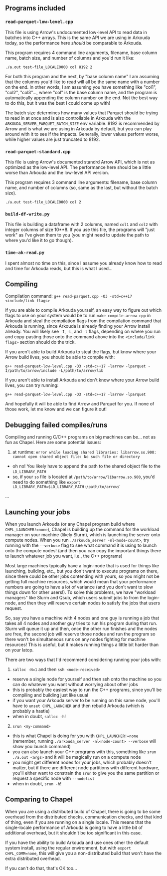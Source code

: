 ## Programs included
### `read-parquet-low-level.cpp`
This file is using Arrow's undocumented low-level API to read data in batches into C++ arrays. This is the same API we are using in Arkouda today, so the performance here _should_ be comparable to Arkouda.

This program requires 4 command line arguments, filename, base column name, batch size, and number of columns and you'd run it like:
```
./a.out test-file_LOCALE0000 col 8192 2
```

For both this program and the next, by "base column name" I am assuming that the columns you'd like to read will all be the same name with a number on the end. In other words, I am assuming you have something like "col1", "col2", "col3"..., where "col" is the base column name, and the program is automatically appending the column number on the end. Not the best way to do this, but it was the best I could come up with! 

The batch size determines how many values that Parquet should be trying to read in at once and is also controllable in Arkouda with the `ARKOUDA_SERVER_PARQUET_BATCH_SIZE` env variable. 8192 is recommended by Arrow and is what we are using in Arkouda by default, but you can play around with it to see if the impacts. Generally, lower values perform worse, while higher values are just truncated to 8192.

### `read-parquet-standard.cpp`
This file is using Arrow's documented standrd Arrow API, which is not as optimized as the low-level API. The performance here should be a little worse than Arkouda and the low-level API version.

This program requires 3 command line arguments: filename, base column name, and number of columns (so, same as the last, but without the batch size).
```
./a.out test-file_LOCALE0000 col 2
```

### `build-df-write.py`
This file is building a dataframe with 2 columns, named `col1` and `col2` with integer columns of size 10**8. If you use this file, the programs will "just work" as I've given them to you (you might need to update the path to where you'd like it to go though).

### `time-ak-read.py`
I spent almost no time on this, since I assume you already know how to read and time for Arkouda reads, but this is what I used...

## Compiling
Compilation command: `g++ read-parquet.cpp -O3 -std=c++17 <include/link flags>`

If you are able to compile Arkouda yourself, an easy way to figure out which flags to use on your system would be to run `make compile-arrow-cpp` in Arkouda and steal the compilation flags from the compilation command that Arkouda is running, since Arkouda is already finding your Arrow install already. You will likely see `-I`, `-L`, and `-l` flags, depending on where you run and copy-pasting those onto the command above into the `<include/link flags>` section should do the trick.

If you aren't able to build Arkouda to steal the flags, but know where your Arrow build lives, you should be able to compile with:
```
g++ read-parquet-low-level.cpp -O3 -std=c++17 -larrow -lparquet -I/path/to/arrow/include -L/path/to/arrow/lib
```

If you aren't able to install Arkouda and don't know where your Arrow build lives, you can try running:
```
g++ read-parquet-low-level.cpp -O3 -std=c++17 -larrow -lparquet
```
And hopefully it will be able to find Arrow and Parquet for you. If none of those work, let me know and we can figure it out!

## Debugging failed compiles/runs

Compiling and running C/C++ programs on big machines can be... not as fun as Chapel. Here are some potential issues:

1. at runtime: `error while loading shared libraries: libarrow.so.900: cannot open shared object file: No such file or directory`
- oh no! You likely have to append the path to the shared object file to the `LD_LIBRARY_PATH`
- so, if your `so` file is located at `/path/to/arrow/libarrow.so.900`, you'd need to do something like `export LD_LIBRARY_PATH=$LD_LIBRARY_PATH:/path/to/arrow/`

...

## Launching your jobs
When you launch Arkouda (or any Chapel program build where `CHPL_LAUNCHER!=none`), Chapel is building up the command for the workload manager on your machine (likely Slurm), which is launching the server onto compute nodes. When you run `./arkouda_server -nl<node-count>`, try running with the `--verbose` flag to see what command it is using to launch onto the compute nodes! (and then you can copy the important things there to launch whatever job you want, i.e., the C++ programs)

Most large machines typically have a login-node that is used for things like launching, building, etc., but you don't want to execute programs on there, since there could be other jobs contending with yours, so you might not be getting full machine resources, which would mean that your performance numbers are going to have a lot of variance (and you don't want to slow things down for other users!). To solve this problems, we have "workload managers" like Slurm and Qsub, which users submit jobs to from the login-node, and then they will reserve certain nodes to satisfy the jobs that users request.

So, say you have a machine with 4 nodes and one guy is running a job that takes all 4 nodes and another guy tries to run his program during that run. Slurm will queue it up and then, once the other run finishes and the nodes are free, the second job will reserve those nodes and run the program so there won't be simultaneous runs on any nodes fighting for machine resources! This is useful, but it makes running things a little bit harder than on your latop.

There are two ways that I'd recommend considering running your jobs with:
1. `salloc -N=1` and then `ssh <node-received>`
  - reserve a single node for yourself and then ssh onto the machine so you can do whatever you want without worrying about other jobs
  - this is probably the easiest way to run the C++ programs, since you'll be compiling and building just like usual
  - if you want your Arkouda server to be running on this same node, you'll have to `unset CHPL_LAUNCHER` and then rebuild Arkouda (which is probably a hastle)
  - when in doubt, `salloc -h`!
2. `srun <my-command>`
  - this is what Chapel is doing for you with `CHPL_LAUNCHER!=none` (remember, running `./arkouda_server -nl<node-count> --verbose` will show you launch command)
  - you can also launch your C++ programs with this, something like `srun ./a.out <args>` and it will be magically run on a compute node
  - you might get different nodes for your jobs, which probably doesn't matter, but if there are different node partitions with different hardware, you'll either want to constrain the `srun` to give you the same partition or request a specific node with `--nodelist`
  - when in doubt, `srun -h`!

## Comparing to Chapel
When you are using a distributed build of Chapel, there is going to be some overhead from the distributed checks, communication checks, and that kind of thing, even if you are running on a single locale. This means that the single-locale performance of Arkouda is going to have a little bit of additional overhead, but it shouldn't be too significant in this case.

If you have the ability to build Arkouda and use ones other the default system install, using the regular environment, but with `export CHPL_COMM=none`, this will give you a non-distributed build that won't have the extra distributed overhead.

If you can't do that, that's OK too...
